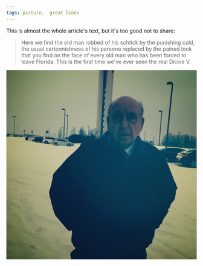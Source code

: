 ```yaml
---
tags: picture,  great lines
---
```



This is almost the whole article's text, but it's too good not to share:

> Here we find the old man robbed of his schtick by the punishing cold, the usual cartoonishness of his persona replaced by the pained look that you find on the face of every old man who has been forced to leave Florida. This is the first time we've ever seen the real Dickie V.

![vitale](https://raw.githubusercontent.com/muneer78/muneer78.github.io/master/images/vitale.png)





